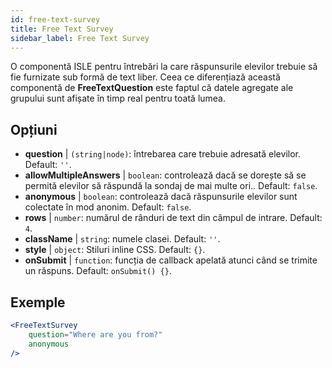 ```yaml
---
id: free-text-survey 
title: Free Text Survey
sidebar_label: Free Text Survey
---
```


O componentă ISLE pentru întrebări la care răspunsurile elevilor trebuie să fie furnizate sub formă de text liber. Ceea ce diferențiază această componentă de **FreeTextQuestion** este faptul că datele agregate ale grupului sunt afișate în timp real pentru toată lumea.

## Opțiuni

* __question__ | `(string|node)`: întrebarea care trebuie adresată elevilor. Default: `''`.
* __allowMultipleAnswers__ | `boolean`: controlează dacă se dorește să se permită elevilor să răspundă la sondaj de mai multe ori.. Default: `false`.
* __anonymous__ | `boolean`: controlează dacă răspunsurile elevilor sunt colectate în mod anonim. Default: `false`.
* __rows__ | `number`: numărul de rânduri de text din câmpul de intrare. Default: `4`.
* __className__ | `string`: numele clasei. Default: `''`.
* __style__ | `object`: Stiluri inline CSS. Default: `{}`.
* __onSubmit__ | `function`: funcția de callback apelată atunci când se trimite un răspuns. Default: `onSubmit() {}`.


## Exemple

```jsx live
<FreeTextSurvey 
    question="Where are you from?"
    anonymous
/>
``` 

